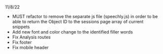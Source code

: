 11/8/22 


- MUST refactor to remove the separate js file (speechly.js) in order to be able to return the Object ID to the sessions page array of current snippets 
- Add new font and color change to the identified filler words
- Fix Analysis routes
- Fix footer 
- Fix mobile header
